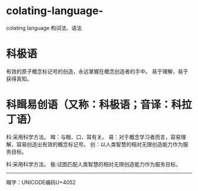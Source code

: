 # colating-language-
colating language 构词法、语法

# 科极语
有效的原子概念标记号的创造，永远掌握在概念创造者的手中。
易于理解，易于获得真知。

# 科䁒易创语（又称：科极语；音译：科拉丁语）
科:采用科学方法。
䁒：与眼、口、耳有关。
易：对于概念学习者而言，容易理解，容易创造出有效的概念标记号。
创：以人类智慧的相对无限创造能力作为服务目标。

科:采用科学方法。
极:试图匹配人类智慧的相对无限创造能力作为服务目标。

---
䁒字：UNICODE编码U+4052
